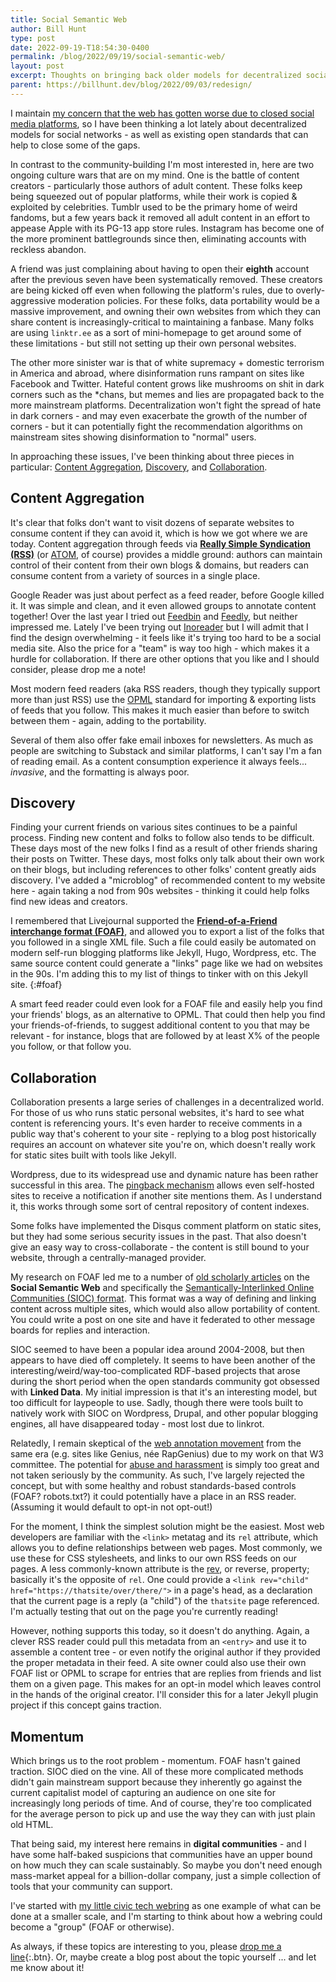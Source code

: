 ```yaml
---
title: Social Semantic Web
author: Bill Hunt
type: post
date: 2022-09-19-T18:54:30-0400
permalink: /blog/2022/09/19/social-semantic-web/
layout: post
excerpt: Thoughts on bringing back older models for decentralized social networks.
parent: https://billhunt.dev/blog/2022/09/03/redesign/
---
```


I maintain [my concern that the web has gotten worse due to closed social media platforms](/blog/2022/09/03/redesign/), so I have been thinking a lot lately about decentralized models for social networks - as well as existing open standards that can help to close some of the gaps.

In contrast to the community-building I'm most interested in, here are two ongoing culture wars that are on my mind. One is the battle of content creators - particularly those authors of adult content. These folks keep being squeezed out of popular platforms, while their work is copied & exploited by celebrities. Tumblr used to be the primary home of weird fandoms, but a few years back it removed all adult content in an effort to appease Apple with its PG-13 app store rules. Instagram has become one of the more prominent battlegrounds since then, eliminating accounts with reckless abandon.

A friend was just complaining about having to open their **eighth** account after the previous seven have been systematically removed. These creators are being kicked off even when following the platform's rules, due to overly-aggressive moderation policies. For these folks, data portability would be a massive improvement, and owning their own websites from which they can share content is increasingly-critical to maintaining a fanbase. Many folks are using `linktr.ee` as a sort of mini-homepage to get around some of these limitations - but still not setting up their own personal websites.

The other more sinister war is that of white supremacy + domestic terrorism in America and abroad, where disinformation runs rampant on sites like Facebook and Twitter. Hateful content grows like mushrooms on shit in dark corners such as the \*chans, but memes and lies are propagated back to the more mainstream platforms. Decentralization won't fight the spread of hate in dark corners - and may even exacerbate the growth of the number of corners - but it can potentially fight the recommendation algorithms on mainstream sites showing disinformation to "normal" users.

In approaching these issues, I've been thinking about three pieces in particular: [Content Aggregation](#content-aggregation), [Discovery](#discovery), and [Collaboration](#collaboration).

## Content Aggregation

It's clear that folks don't want to visit dozens of separate websites to consume content if they can avoid it, which is how we got where we are today. Content aggregation through feeds via [**Really Simple Syndication (RSS)**](https://validator.w3.org/feed/docs/rss2.html) (or [ATOM](https://validator.w3.org/feed/docs/atom.html), of course) provides a middle ground: authors can maintain control of their content from their own blogs & domains, but readers can consume content from a variety of sources in a single place.

Google Reader was just about perfect as a feed reader, before Google killed it. It was simple and clean, and it even allowed groups to annotate content together! Over the last year I tried out [Feedbin](https://feedbin.com/) and [Feedly](https://feedly.com/), but neither impressed me. Lately I've been trying out [Inoreader](https://www.inoreader.com/) but I will admit that I find the design overwhelming - it feels like it's trying too hard to be a social media site. Also the price for a "team" is way too high - which makes it a hurdle for collaboration. If there are other options that you like and I should consider, please drop me a note!

Most modern feed readers (aka RSS readers, though they typically support more than just RSS) use the [OPML](http://opml.org/) standard for importing & exporting lists of feeds that you follow. This makes it much easier than before to switch between them - again, adding to the portability.

Several of them also offer fake email inboxes for newsletters. As much as people are switching to Substack and similar platforms, I can't say I'm a fan of reading email. As a content consumption experience it always feels... _invasive_, and the formatting is always poor.

## Discovery

Finding your current friends on various sites continues to be a painful process. Finding new content and folks to follow also tends to be difficult. These days most of the new folks I find as a result of other friends sharing their posts on Twitter. These days, most folks only talk about their own work on their blogs, but including references to other folks' content greatly aids discovery. I've added a "microblog" of recommended content to my website here - again taking a nod from 90s websites - thinking it could help folks find new ideas and creators.

I remembered that Livejournal supported the [**Friend-of-a-Friend interchange format (FOAF)**](http://xmlns.com/foaf/0.1/), and allowed you to export a list of the folks that you followed in a single XML file. Such a file could easily be automated on modern self-run blogging platforms like Jekyll, Hugo, Wordpress, etc. The same source content could generate a "links" page like we had on websites in the 90s. I'm adding this to my list of things to tinker with on this Jekyll site.
{:#foaf}

A smart feed reader could even look for a FOAF file and easily help you find your friends' blogs, as an alternative to OPML. That could then help you find your friends-of-friends, to suggest additional content to you that may be relevant - for instance, blogs that are followed by at least X% of the people you follow, or that follow you.

## Collaboration

Collaboration presents a large series of challenges in a decentralized world. For those of us who runs static personal websites, it's hard to see what content is referencing yours. It's even harder to receive comments in a public way that's coherent to your site - replying to a blog post historically requires an account on whatever site you're on, which doesn't really work for static sites built with tools like Jekyll.

Wordpress, due to its widespread use and dynamic nature has been rather successful in this area. The [pingback mechanism](https://wordpress.com/support/comments/pingbacks/) allows even self-hosted sites to receive a notification if another site mentions them. As I understand it, this works through some sort of central repository of content indexes.

Some folks have implemented the Disqus comment platform on static sites, but they had some serious security issues in the past. That also doesn't give an easy way to cross-collaborate - the content is still bound to your website, through a centrally-managed provider.

My research on FOAF led me to a number of [old scholarly articles](https://citeseerx.ist.psu.edu/viewdoc/download?doi=10.1.1.192.824&rep=rep1&type=pdf) on the **Social Semantic Web** and specifically the [Semantically-Interlinked Online Communities (SIOC) format](http://rdfs.org/sioc/spec/). This format was a way of defining and linking content across multiple sites, which would also allow portability of content. You could write a post on one site and have it federated to other message boards for replies and interaction.

SIOC seemed to have been a popular idea around 2004-2008, but then appears to have died off completely. It seems to have been another of the interesting/weird/way-too-complicated RDF-based projects that arose during the short period when the open standards community got obsessed with **Linked Data**. My initial impression is that it's an interesting model, but too difficult for laypeople to use. Sadly, though there were tools built to natively work with SIOC on Wordpress, Drupal, and other popular blogging engines, all have disappeared today - most lost due to linkrot.

Relatedly, I remain skeptical of the [web annotation movement](https://www.w3.org/TR/annotation-model/) from the same era (e.g. sites like Genius, née RapGenius) due to my work on that W3 committee. The potential for [abuse and harassment](https://elladawson.com/2016/03/25/how-news-genius-silences-writers/) is simply too great and not taken seriously by the community. As such, I've largely rejected the concept, but with some healthy and robust standards-based controls (FOAF? robots.txt?) it could potentially have a place in an RSS reader. (Assuming it would default to opt-in not opt-out!)

For the moment, I think the simplest solution might be the easiest. Most web developers are familiar with the `<link>` metatag and its `rel` attribute, which allows you to define relationships between web pages. Most commonly, we use these for CSS stylesheets, and links to our own RSS feeds on our pages. A less commonly-known attribute is the [rev](https://www.w3.org/TR/relations.html), or reverse, property; basically it's the opposite of `rel`. One could provide a `<link rev="child" href="https://thatsite/over/there/">` in a page's head, as a declaration that the current page is a reply (a "child") of the `thatsite` page referenced. I'm actually testing that out on the page you're currently reading!

However, nothing supports this today, so it doesn't do anything. Again, a clever RSS reader could pull this metadata from an `<entry>` and use it to assemble a content tree - or even notify the original author if they provided the proper metadata in their feed. A site owner could also use their own FOAF list or OPML to scrape for entries that are replies from friends and list them on a given page. This makes for an opt-in model which leaves control in the hands of the original creator. I'll consider this for a later Jekyll plugin project if this concept gains traction.

## Momentum

Which brings us to the root problem - momentum. FOAF hasn't gained traction. SIOC died on the vine. All of these more complicated methods didn't gain mainstream support because they inherently go against the current capitalist model of capturing an audience on one site for increasingly long periods of time. And of course, they're too complicated for the average person to pick up and use the way they can with just plain old HTML.

That being said, my interest here remains in **digital communities** - and I have some half-baked suspicions that communities have an upper bound on how much they can scale sustainably. So maybe you don't need enough mass-market appeal for a billion-dollar company, just a simple collection of tools that your community can support.

I've started with [my little civic tech webring](https://billhunt.dev/civic-tech-webring/) as one example of what can be done at a smaller scale, and I'm starting to think about how a webring could become a "group" (FOAF or otherwise).

As always, if these topics are interesting to you, please [drop me a line](mailto:hello@billhunt.email?subject=Let's%20Talk%20About%20Communities!){:.btn}. Or, maybe create a blog post about the topic yourself ... and let me know about it!
